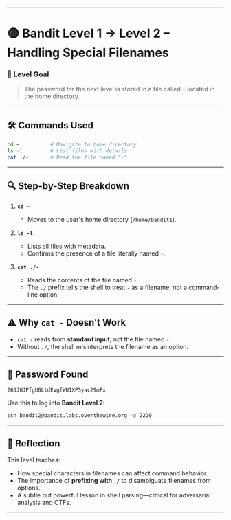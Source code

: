 
---

# 🟡 Bandit Level 1 → Level 2 – Handling Special Filenames

### 📌 Level Goal
> The password for the next level is stored in a file called `-` located in the home directory.

---

## 🛠️ Commands Used

```bash
cd ~          # Navigate to home directory
ls -l         # List files with details
cat ./-       # Read the file named "-"
```

---

## 🔍 Step-by-Step Breakdown

1. **`cd ~`**  
   - Moves to the user's home directory (`/home/bandit1`).

2. **`ls -l`**  
   - Lists all files with metadata.  
   - Confirms the presence of a file literally named `-`.

3. **`cat ./-`**  
   - Reads the contents of the file named `-`.  
   - The `./` prefix tells the shell to treat `-` as a filename, not a command-line option.

---

## ⚠️ Why `cat -` Doesn’t Work

- `cat -` reads from **standard input**, not the file named `-`.
- Without `./`, the shell misinterprets the filename as an option.

---

## 🔑 Password Found

```text
263JGJPfgU6LtdEvgfWU1XP5yac29mFx
```

Use this to log into **Bandit Level 2**:
```bash
ssh bandit2@bandit.labs.overthewire.org -p 2220
```

---

## 🧠 Reflection

This level teaches:
- How special characters in filenames can affect command behavior.
- The importance of **prefixing with `./`** to disambiguate filenames from options.
- A subtle but powerful lesson in shell parsing—critical for adversarial analysis and CTFs.

---
